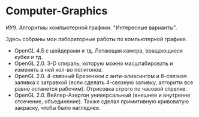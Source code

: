 # Computer-Graphics
ИУ9. Алгоритмы компьютерной графики. "Интересные варианты".

Здесь собраны мои лабораторные работы по компьютерной графике.
- OpenGL 4.5 с шейдерами и тд. Летающая камера, вращающиеся кубки и тд.
- OpenGL 2.0. 3-D спираль, которую можно масштабировать и изменять в ней кол-во полигонов.
- OpenGL 2.0. 4-связный Брезенхем с анти-алиасингом и 8-связная заливка с затравкой (если сделать 4-связную заливку, алгоритм все равно останется рабочим). Отрисовка строго по часовой стрелке.
- OpenGL 2.0. Вейлер-Азертон универсальный (внешнее и внутренне отсечение, объединение). Также сделал примитивную кривоватую закраску, чтобы было нагляднее.
